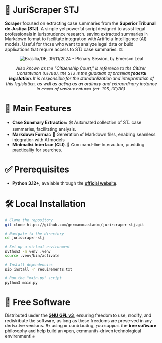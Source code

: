 # 🎯 JuriScraper STJ

**Scraper** focused on extracting case summaries from the **Superior Tribunal de Justiça (STJ)**. A simple yet powerful script designed to assist legal professionals in jurisprudence research, saving extracted summaries in Markdown format to facilitate integration with Artificial Intelligence (AI) models. Useful for those who want to analyze legal data or build applications that require access to STJ case summaries. ⚖️

<div align="center">
  <img style="max-width: 100%; height: auto;" src="assets/court.jpg" alt="Brasília/DF, 09/11/2024 - Plenary Session, by Emerson Leal" />
  <p><i>Also known as the "Citizenship Court," in reference to the Citizen Constitution (CF/88), the STJ is the guardian of brasilian <b>federal legislation</b>. It is responsible for the standardization and interpretation of this legislation, as well as acting as an ordinary and extraordinary instance in cases of various natures (art. 105, CF/88).</i></p>
</div>

# 🚀 Main Features

- **Case Summary Extraction:** 🕸️ Automated collection of STJ case summaries, facilitating analysis.
- **Markdown Format:** 📄 Generation of Markdown files, enabling seamless integration with AI models.
- **Minimalist Interface (CLI):** 🎨 Command-line interaction, providing practicality for searches.

# ✅ Prerequisites

- **Python 3.12+**, available through the [**official website**](https://www.python.org/downloads/).

# 🛠️ Local Installation

```bash
# Clone the repository
git clone https://github.com/germanocastanho/juriscraper-stj.git

# Navigate to the directory
cd juriscraper-stj

# Set up a virtual environment
python3 -m venv .venv
source .venv/bin/activate

# Install dependencies
pip install -r requirements.txt

# Run the "main.py" script
python3 main.py
```

# 📜 Free Software

Distributed under the [**GNU GPL v3**](LICENSE), ensuring freedom to use, modify, and redistribute the software, as long as these freedoms are preserved in any derivative versions. By using or contributing, you support the **free software** philosophy and help build an open, community-driven technological environment! ✊
